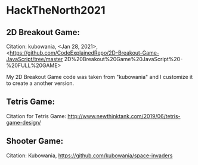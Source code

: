 
# HackTheNorth2021

2D Breakout Game:
-----------------
Citation: kubowania, <Jan 28, 2021>, <https://github.com/CodeExplainedRepo/2D-Breakout-Game-JavaScript/tree/master 2D%20Breakout%20Game%20JavaScript%20-%20FULL%20GAME>

My 2D Breakout Game code was taken from "kubowania" and I customize it to create a another version. 

Tetris Game:
------------
Citation for Tetris Game: http://www.newthinktank.com/2019/06/tetris-game-design/

Shooter Game:
------------
Citation: Kubowania, https://github.com/kubowania/space-invaders
